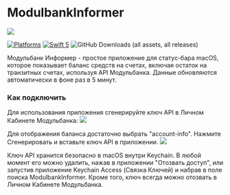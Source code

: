# ModulbankInformer

<img src="https://spaceinbox.me/images/modulbank-informer.webp?2">

[![Platforms](https://img.shields.io/badge/platforms-macOS%2013-ff0000.svg?style=flat)](https://github.com/makoni/ModulbankInformer) [![Swift 5](https://img.shields.io/badge/swift-6.0-orange.svg?style=flat)](http://swift.org) ![GitHub Downloads (all assets, all releases)](https://img.shields.io/github/downloads/makoni/ModulbankInformer/total)

Модульбанк Информер - простое приложение для статус-бара macOS, которое показывает баланс средств на счетах, включая остаток на транзитных счетах, используя API Модульбанка. Данные обновляются автоматически в фоне раз в 5 минут.

### Как подключить
Для использования приложения сгенерируйте ключ API в Личном Кабинете Модульбанка:
<img src="https://cdn.githubraw.com/makoni/ModulbankInformer/main/api-key-1.png">

Для отображения баланса достаточно выбрать "account-info". Нажмите Сгенерировать и вставьте ключ API в приложении.
<img src="https://cdn.githubraw.com/makoni/ModulbankInformer/main/api-key-2.png">

Ключ API хранится безопасно в macOS внутри Keychain. В любой момент его можно удалить, нажав в приложении "Отозвать доступ", или запустив приложение Keychain Access (Связка Ключей) и набрав в поле поиска ModulbankInformer. Кроме того, ключ всегда можно отозвать в Личном Кабинете Модульбанка.
